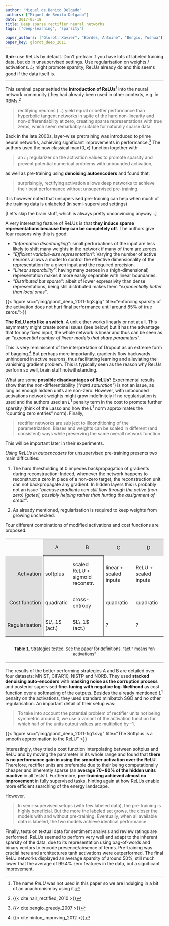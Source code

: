 ```yaml
---
author: "Miguel de Benito Delgado"
authors: ["Miguel de Benito Delgado"]
date: 2017-05-18
title: Deep sparse rectifier neural networks
tags: ["deep-learning", "sparsity"]

paper_authors: ["Glorot, Xavier", "Bordes, Antoine", "Bengio, Yoshua"]
paper_key: glorot_deep_2011
---
```


**tl;dr:** use ReLUs by default. Don't pretrain if you have lots of
labeled training data, but do in unsupervised settings. Use
regularisation on weights / activations. $L_1$ might promote sparsity,
ReLUs already do and this seems good if the data itself is.

---

This seminal paper settled the **introduction of ReLUs**[^1] into the
neural network community (they had already been used in other
contexts, e.g. in RBMs.[^2]

>rectifying neurons (…) yield equal or better performance than
>hyperbolic tangent networks in spite of the hard non-linearity and
>non-differentiability at zero, creating sparse representations with
>true zeros, which seem remarkably suitable for naturally sparse data

Back in the late 2000s, layer-wise pretraining was introduced to prime
neural networks, achieving significant improvements in
performance.[^4] The authors used the now classical $\max (0,x)$
function together with

>an $L_1$ regularizer on the activation values to promote sparsity and
>prevent potential numerical problems with unbounded activation,

as well as pre-training using **denoising autoencoders** and found that:

>surprisingly, rectifying activation allows deep networks to achieve
>their best performance without unsupervised pre-training.

It is however noted that unsupervised pre-training can help when much
of the training data is unlabeled (in semi-supervised settings)

[Let's skip the brain stuff, which is always pretty unconvincing
anyway…]

A very interesting feature of ReLUs is that **they induce sparse
representations because they can be completely off**. The authors give
four reasons why this is good:

-  *"Information disentangling"*: small perturbations of the input are
   less likely to shift many weights in the network if many of them
   are zeroes.
-  *"Efficient variable-size representation"*: Varying the number of
   active neurons allows a model to control the effective
   dimensionality of the representation for a given input and the
   required precision.
-  *"Linear separability"*: having many zeroes in a (high-dimensional)
   representation makes it more easily separable with linear
   boundaries.
-  *"Distributed but sparse"*: albeit of lower expressivity than dense
   representations, being still distributed makes them *"exponentially
   better than local ones"*.
   
{{< figure src="/img/glorot_deep_2011-fig3.jpg"
           title="enforcing sparsity of the activation does not hurt final performance until around 85% of true zeros.">}}

**The ReLU acts like a switch**. A unit either works linearly or not at
all. This asymmetry might create some issues (see below) but it has
the advantage that for any fixed input, the whole network is linear
and thus can be seen as an *"exponential number of linear models that
share parameters"*.

This is very reminiscent of the interpretation of Dropout as an
extreme form of bagging.[^3] But perhaps more importantly, gradients
flow backwards unhindered in active neurons, thus facilitating
learning and alleviating the vanishing gradient problem. This is
typically seen as the reason why ReLUs perform so well, brain stuff
notwithstanding.

What are some **possible disadvantages of ReLUs**? Experimental results
show that the non-differentiability (*"hard saturation"*) is not an
issue, as long as enough hidden units are non-zero. However, with
unbounded activations network weights might grow indefinitely if no
regularisation is used and the authors used an $L^1$ penalty term in the
cost to promote further sparsity (think of the Lasso and how the $L^1$
norm approximates the “counting zero entries” norm). Finally,

>rectifier networks are sub ject to illconditioning of the
>parametrization. Biases and weights can be scaled in different (and
>consistent) ways while preserving the same overall network function.

This will be important later in their experiments.

*Using ReLUs in autoencoders* for unsupervised pre-training presents
two main difficulties:

1. The hard thresholding at 0 impedes backpropagation of gradients
   during reconstruction: Indeed, whenever the network happens to
   reconstruct a zero in place of a non-zero target, the
   reconstruction unit can not backpropagate any gradient.  In hidden
   layers this is probably not an issue *"because gradients can still
   flow through the active (non-zero) [gates], possibly helping rather
   than hurting the assignment of credit"*.

2. As already mentioned, regularisation is required to keep weights
   from growing unchecked.

Four different combinations of modified activations and cost functions are proposed:

<table style="width: 100%">
  <tbody><tr>
    <td style="text-align: center; padding-left: 0em; padding-right: 0em">
    <table style="display: inline; vertical-align: -2.2em; width: 80%">
      <tbody><tr>
        <td style="vertical-align: middle; padding: 0em 0.4em; text-align: right; text-align: center"><p>
        </p></td>
        <td style="vertical-align: middle; padding: 0em 0.4em; text-align: center; border-bottom: 1px solid" bgcolor="#dfdfdf"><p>
          A
        </p></td>
        <td style="vertical-align: middle; padding: 0em 0.4em; text-align: center; border-bottom: 1px solid" bgcolor="#dfdfdf"><p>
          B
        </p></td>
        <td style="vertical-align: middle; padding: 0em 0.4em; text-align: center" bgcolor="#dfdfdf"><p>
          C
        </p></td>
        <td style="vertical-align: middle; padding: 0em 0.4em; text-align: center" bgcolor="#dfdfdf"><p>
          D
        </p></td>
      </tr><tr>
        <td style="vertical-align: middle; padding: 0em 0.4em; text-align: right; border-right: 1px solid" bgcolor="#dfdfdf"><p>
          Activation
        </p></td>
        <td style="vertical-align: middle; padding: 0em 0.4em; border-top: 1px solid; border-left: 1px solid"><p>
          softplus
        </p></td>
        <td style="vertical-align: middle; padding: 0em 0.4em; border-top: 1px solid; border-right: 1px solid"><p>
          scaled ReLU + sigmoid reconstr.
        </p></td>
        <td style="vertical-align: middle; padding: 0em 0.4em; border-left: 1px solid"><p>
          linear + scaled inputs
        </p></td>
        <td style="vertical-align: middle; padding: 0em 0.4em"><p>
          ReLU + scaled inputs
        </p></td>
      </tr><tr>
        <td style="vertical-align: middle; padding: 0em 0.4em; text-align: right; border-right: 1px solid" bgcolor="#dfdfdf"><p>
          Cost function
        </p></td>
        <td style="vertical-align: middle; padding: 0em 0.4em; border-bottom: 0px solid; border-left: 1px solid"><p>
          quadratic
        </p></td>
        <td style="vertical-align: middle; padding: 0em 0.4em; border-bottom: 0px solid; border-right: 1px solid"><p>
          cross-entropy
        </p></td>
        <td style="vertical-align: middle; padding: 0em 0.4em; border-bottom: 0px solid; border-left: 1px solid"><p>
          quadratic
        </p></td>
        <td style="vertical-align: middle; padding: 0em 0.4em"><p>
          quadratic
        </p></td>
      </tr><tr>
        <td style="vertical-align: middle; padding: 0em 0.4em; text-align: right; border-right: 1px solid" bgcolor="#dfdfdf"><p>
          Regularisation
        </p></td>
        <td style="vertical-align: middle; padding: 0em 0.4em; border-bottom: 1px solid; border-left: 1px solid"><p>
          $L\_1$ (act.)
        </p></td>
        <td style="vertical-align: middle; padding: 0em 0.4em; border-bottom: 1px solid; border-right: 1px solid"><p>
          $L\_1$ (act.)
        </p></td>
        <td style="vertical-align: middle; padding: 0em 0.4em; border-left: 1px solid"><p>
          ?
        </p></td>
        <td style="vertical-align: middle; padding: 0em 0.4em;"><p>
          ?
        </p></td>
      </tr></tbody>
    </table></td>
  </tr><tr>
    <td style="text-align: center; padding: 0em; height: 0.5em"></td>
  </tr><tr>
    <td style="text-align: center; padding-left: 1.5em; padding-right: 1.5em"><p>
      <font size="-1"><p>
        <b>Table 1. </b><a id="auto-1"></a>Strategies tested. See the paper for
        definitions. &ldquo;act.&rdquo; means &ldquo;on activations&rdquo;
      </p></font>
    </p></td>
  </tr></tbody>
</table>

The results of the better performing strategies A and B are detailed
over four datasets: MNIST, CIFAR10, NISTP and NORB. They used **stacked
denoising auto-encoders** with **masking noise as the corruption process**
and posterior supervised **fine-tuning with negative log-likelihood** as
cost function over a softmaxing of the outputs. Besides the already
mentioned $L^1$ penalty on the activations, they used standard minibatch
SGD and no other regularisation. An important detail of their setup was:

>To take into account the potential problem of rectifier units not
>being symmetric around 0, we use a variant of the activation function
>for which half of the units output values are multiplied by -1.

{{< figure src="/img/glorot_deep_2011-fig1.svg"
           title="The Softplus is a smooth approximation to the ReLU" >}}

Interestingly, they tried a cost function interpolating between
softplus and ReLU and by moving the parameter in its whole range and
found that **there is no performance gain in using the smoother
activation over the ReLU**. Therefore, rectifier units are preferable
due to their being computationally cheaper and inherently sparse (an
**average 70~80% of the hidden units inactive** in all
tests!). Furthermore, **pre-training achieved almost no improvement**
in fully supervised tasks, hinting again at how ReLUs enable more
efficient searching of the energy landscape.

However,

>In semi-supervised setups (with few labeled data), the pre-training
>is highly beneficial. But the more the labeled set grows, the closer
>the models with and without pre-training. Eventually, when all
>available data is labeled, the two models achieve identical
>performance.

Finally, tests on textual data for sentiment analysis and review
ratings are performed. ReLUs seemed to perform very well and adapt to
the inherent sparsity of the data, due to its representation using
bag-of-words and binary vectors to encode presence/absence of
terms. Pre-training was crucial here and architectures tanh
activations were outperformed. The final ReLU networks displayed an
average sparsity of around 50%, still much lower that the average of
99.4% zero features in the data, but a significant improvement.

[^1]: The name *ReLU* was not used in this paper so we are indulging in a bit of an anachronism by using it.

[^2]: {{< cite nair_rectified_2010 >}}

[^3]: {{< cite hinton_improving_2012 >}}

[^4]: {{< cite bengio_greedy_2007 >}}
